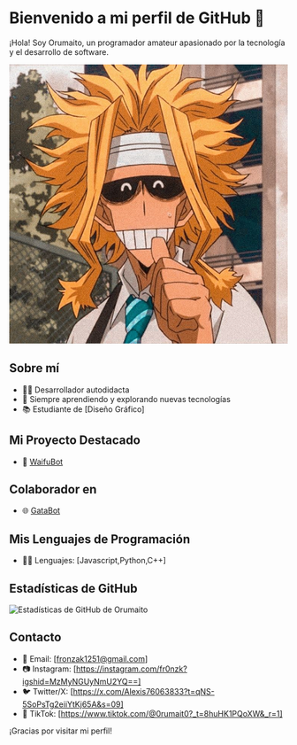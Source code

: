 # Bienvenido a mi perfil de GitHub 🚀

¡Hola! Soy Orumaito, un programador amateur apasionado por la tecnología y el desarrollo de software.

![Orumaito](https://github.com/AllMightHero/Acciones/blob/main/IMG-20210109-WA1121.jpg)

## Sobre mí
- 👨‍💻 Desarrollador autodidacta
- 🌱 Siempre aprendiendo y explorando nuevas tecnologías
- 📚 Estudiante de [Diseño Gráfico]

## Mi Proyecto Destacado
- 🚀 [WaifuBot](https://github.com/AllMightHero/WaifuBot)

## Colaborador en
-  🌐 [GataBot](https://github.com/GataNina-Li/GataBot-MD)
 
## Mis Lenguajes de Programación 
- 👨‍💻 Lenguajes: [Javascript,Python,C++]

## Estadísticas de GitHub
![Estadísticas de GitHub de Orumaito](https://github-readme-stats.vercel.app/api?username=AllMightHero&show_icons=true&hide=contribs,issues&count_private=true&hide_title=tr)

## Contacto
- 📧 Email: [fronzak1251@gmail.com]
- 📷 Instagram: [https://instagram.com/fr0nzk?igshid=MzMyNGUyNmU2YQ==]
- 🐦 Twitter/X: [https://x.com/Alexis76063833?t=qNS-5SoPsTg2eiiYtKj65A&s=09]
- 🛜 TikTok: [https://www.tiktok.com/@0rumait0?_t=8huHK1PQoXW&_r=1]

¡Gracias por visitar mi perfil!
